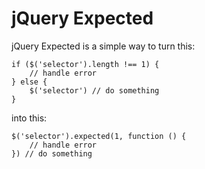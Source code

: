 # jQuery Expected

jQuery Expected is a simple way to turn this:

    if ($('selector').length !== 1) {
        // handle error
    } else {
        $('selector') // do something
    }

into this:

    $('selector').expected(1, function () {
        // handle error
    }) // do something